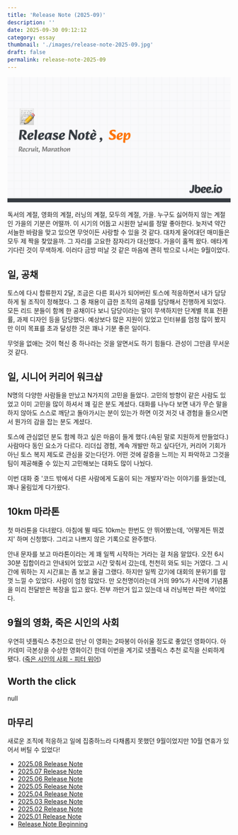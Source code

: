 ```yaml
---
title: 'Release Note (2025-09)'
description: ''
date: 2025-09-30 09:12:12
category: essay
thumbnail: './images/release-note-2025-09.jpg'
draft: false
permalink: release-note-2025-09
---
```


![release-note-2025-09](./images/release-note-2025-09.jpg)

독서의 계절, 영화의 계절, 러닝의 계절, 모두의 계절, 가을. 누구도 싫어하지 않는 계절인 가을의 기분은 어떨까. 이 시기의 어둡고 시원한 날씨를 정말 좋아한다. 늦저녁 약간 서늘한 바람을 맞고 있으면 무엇이든 사랑할 수 있을 것 같다. 대차게 울어대던 매미들은 모두 제 짝을 찾았을까. 그 자리를 고요한 잠자리가 대신했다. 가을이 훌쩍 왔다. 애타게 기다린 것이 무색하게. 이러다 금방 떠날 것 같은 마음에 괜히 밖으로 나서는 9월이었다.

## 일, 공채
토스에 다시 합류한지 2달, 조금은 다른 회사가 되어버린 토스에 적응하면서 내가 담당하게 될 조직이 정해졌다. 그 중 채용이 급한 조직의 공채를 담당해서 진행하게 되었다. 모든 리드 분들이 함께 한 공채이다 보니 담당이라는 말이 무색하지만 단계별 목표 전환률, 과제 디자인 등을 담당했다. 예상보다 많은 지원이 있었고 인터뷰를 엄청 많이 봤지만 이미 목표를 초과 달성한 것은 꽤나 기분 좋은 일이다.

무엇을 없애는 것이 혁신 중 하나라는 것을 알면서도 하기 힘들다. 관성이 그만큼 무서운 것 같다.

## 일, 시니어 커리어 워크샵
N명의 다양한 사람들을 만났고 N가지의 고민을 들었다. 고민의 방향이 같은 사람도 있었고 이미 고민을 많이 하셔서 꽤 깊은 분도 계셨다. 대화를 나누다 보면 내가 무슨 말을 하지 않아도 스스로 깨닫고 돌아가시는 분이 있는가 하면 이것 저것 내 경험을 들으시면서 뭔가의 감을 잡는 분도 계셨다.

토스에 관심없던 분도 함께 하고 싶은 마음이 들게 했다.(속된 말로 지원하게 만들었다.) 사람마다 동인 요소가 다르다. 리더십 경험, 계속 개발만 하고 싶다던가, 커리어 기회가 아닌 토스 복지 제도로 관심을 갖는다던가. 어떤 것에 갈증을 느끼는 지 파악하고 그것을 팀이 제공해줄 수 있는지 고민해보는 대화도 많이 나눴다.

이번 대화 중 '코드 밖에서 다른 사람에게 도움이 되는 개발자'라는 이야기를 들었는데, 꽤나 울림있게 다가왔다.

## 10km 마라톤
첫 마라톤을 다녀왔다. 아침에 뛸 때도 10km는 한번도 안 뛰어봤는데, '어떻게든 뛰겠지' 하며 신청했다. 그리고 나쁘지 않은 기록으로 완주했다.

안내 문자를 보고 마라톤이라는 게 꽤 일찍 시작하는 거라는 걸 처음 알았다. 오전 6시 30분 집합이라고 안내되어 있었고 시간 맞춰서 갔는데, 천천히 와도 되는 거였다. 그 시간에 뭐하는 지 시간표는 좀 보고 올걸 그랬다. 하지만 일찍 갔기에 대회의 분위기를 맘껏 느낄 수 있었다. 사람이 엄청 많았다. 만 오천명이라는데 거의 99%가 사전에 기념품을 미리 전달받은 복장을 입고 왔다. 전부 까만거 입고 있는데 내 러닝복만 파란 색이었다.

## 9월의 영화, 죽은 시인의 사회
우연히 넷플릭스 추천으로 만난 이 영화는 2따봉이 아쉬울 정도로 좋았던 영화이다. 아카데미 극본상을 수상한 영화이긴 한데 이번을 계기로 넷플릭스 추천 로직을 신뢰하게 됐다. ([죽은 시인의 사회 - 피터 위어](https://jbee.io/articles/etc/dead_poets_society))

## Worth the click
null

## 마무리

새로운 조직에 적응하고 일에 집중하느라 다채롭지 못했던 9월이었지만 10월 연휴가 있어서 버틸 수 있었다!

- [2025.08 Release Note](https://jbee.io/articles/essay/release-note-2025-08)
- [2025.07 Release Note](https://jbee.io/articles/essay/release-note-2025-07)
- [2025.06 Release Note](https://jbee.io/articles/essay/release-note-2025-06)
- [2025.05 Release Note](https://jbee.io/articles/essay/release-note-2025-05)
- [2025.04 Release Note](https://jbee.io/articles/essay/release-note-2025-04)
- [2025.03 Release Note](https://jbee.io/articles/essay/release-note-2025-03)
- [2025.02 Release Note](https://jbee.io/articles/essay/release-note-2025-02)
- [2025.01 Release Note](https://jbee.io/articles/essay/release-note-2025-01)
- [Release Note Beginning](https://jbee.io/articles/essay/about-release-note)

